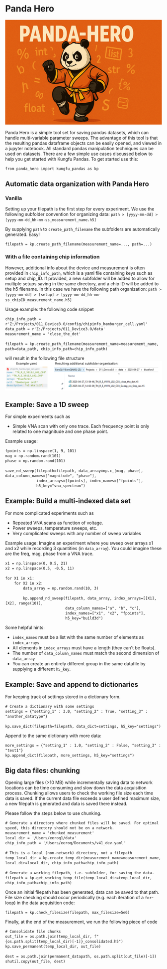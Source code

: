 # Panda Hero

![](/images/cover_image.png)

Panda Hero is a simple tool set for saving pandas datasets, which can handle multi-variable parameter sweeps. The advantage of this tool is that the resulting pandas dataframe objects can be easily opened, and viewed in a jupyter notebook. All standard pandas manipulation techniques can be used on datasets. There are a few simple use cases discussed below to help you get started with Kungfu Pandas. To get started use this:

```
from panda_hero import kungfu_pandas as kp
```

## Automatic data organization with Panda Hero
### Vanilla
Setting up your filepath is the first step for every experiment. We use the following subfolder convention for organizing data:
`path > [yyyy-mm-dd] > [yyyy-mm-dd_hh-mm-ss_measurement_name.h5]`

By supplying `path` to `create_path_filename` the subfolders are automatically generated. Easy!
```
filepath = kp.create_path_filename(measurement_name=..., path=...)
```

### With a file containing chip information
However, additional info about the device and measurement is often provided in `chip_info_path`, which is a yaml file containing keys such as setup and chip_ID. If provided, a new subfolder will be added to allow for multiple setups saving in the same directory, and a chip ID will be added to the h5 filename. In this case we have the following path organization:
`path > [yyyy-mm-dd] > [setup] > [yyyy-mm-dd_hh-mm-ss_chipID_measurement_name.h5]`

Usage example: the following code snippet
```
chip_info_path = r'Z:/Projects/011_Device3.0/config/chipinfo_hamburger_cell.yaml'
data_path = r'Z:/Projects/011_Device3.0/data'
measurement_name = 'close_the_dot'

filepath = kp.create_path_filename(measurement_name=measurement_name, path=data_path, chip_info_path=chip_info_path)
```
will result in the following file structure
![Datafolder structure in Panda Hero](/images/path_organization.png)

## Example: Save a 1D sweep
For simple experiments such as 
- Simple VNA scan with only one trace. Each frequency point is only related to one magnitude and one phase point.

Example usage:
```
fpoints = np.linspace(1, 9, 101)
mag = np.random.rand(101)
phase = np.random.rand(101)

save_nd_sweep(filepath=filepath, data_array=np.c_[mag, phase], data_column_names=["magnitude", "phase"], 
              index_arrays=[fpoints], index_names=["fpoints"], 
              h5_key="vna_spectrum")
```

## Example: Build a multi-indexed data set
For more complicated experiments such as 
- Repeated VNA scans as function of voltage. 
- Power sweeps, temperature sweeps, etc.
- Very complicated sweeps with any number of sweep variables

Example usage:
Imagine an experiment where you sweep over arrays x1 and x2 while recording 3 quantities (in `data_array`). You could imagine these are the freq, mag, phase from a VNA trace.
```
x1 = np.linspace(0, 0.5, 21)
x2 = np.linspace(0.5, -0.5, 11)

for X1 in x1:
    for X2 in x2:
        data_array = np.random.rand(10, 3)
        
        kp.append_nd_sweep(filepath, data_array, index_arrays=[[X1], [X2], range(10)], 
                           data_column_names=["a", "b", "c"], 
                           index_names=["x1", "x2", "fpoints"], 
                           h5_key="build3d")
```

Some helpful hints:
- `index_names` must be a list with the same number of elements as `index_arrays`
- All elements in `index_arrays` must have a length (they can't be floats). 
- The number of `data_column_names` must match the second dimension of `data_array`
- You can create an entirely different group in the same datafile by supplying a different `h5_key`. 

## Example: Save and append to dictionaries
For keeping track of settings stored in a dictionary form.
```
# Create a dictionary with some settings
settings = {"setting_1" : 3.0, "setting_2" : True, "setting_3" : "another_datatype"}

kp.save_dict(filepath=filepath, data_dict=settings, h5_key="settings")
```
Append to the same dictionary with more data:
```
more_settings = {"setting_1" : 1.0, "setting_2" : False, "setting_3" : "test1"}
kp.append_dict(filepath, more_settings, h5_key="settings")
```



## Big data files: chunking
Opening large files (>10 MB) while incrementally saving data to network locations can be time consuming and slow down the data acquisition process. 
Chunking allows users to check the working file size each time data is saved. If the current data file exceeds a user defined maximum size, a new filepath is generated and data is saved there instead.

Please follow the steps below to use chunking.

```
# Generate a directory where chunked files will be saved. For optimal speed, this directory should not be on a network. 
measurement_name = 'chunked_measurement'
local_dir = '/Users/eeroq1/data'
chip_info_path = '/Users/eeroq/Documents/v41_dev.yaml'

# This is a local (non-network) directory, not a filepath
temp_local_dir = kp.create_temp_dir(measurement_name=measurement_name, local_dir=local_dir, chip_info_path=chip_info_path)

# Generate a working filepath, i.e. subfolder, for saving the data. 
filepath = kp.get_working_temp_file(temp_local_dir=temp_local_dir, chip_info_path=chip_info_path)
```

Once an initial filepath has been generated, data can be saved to that path. File size checking should occur periodically (e.g. each iteration of a `for`-loop) in the data acquisition code: 

```
filepath = kp.check_filesize(filepath, max_filesize=5e6)
```

Finally, at the end of the measurement, we run the following piece of code
```
# Consolidate file chunks
out_file = os.path.join(temp_local_dir, f"{os.path.split(temp_local_dir)[-1]}_consolidated.h5")
kp.save_permanent(temp_local_dir, out_file)

dest = os.path.join(permanent_datapath, os.path.split(out_file)[-1])
shutil.copy(out_file, dest)
```


